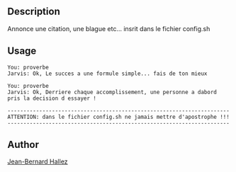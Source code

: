 <!---
IMPORTANT
=========
This README.md is displayed in the WebStore as well as within Jarvis app
Please do not change the structure of this file
Fill-in Description, Usage & Author sections
Make sure to rename the [en] folder into the language code your plugin is written in (ex: fr, es, de, it...)
For multi-language plugin:
- clone the language directory and translate commands/functions.sh
- optionally write the Description / Usage sections in several languages
-->
## Description
Annonce une citation, une blague etc... insrit dans le fichier config.sh

## Usage
```
You: proverbe
Jarvis: Ok, Le succes a une formule simple... fais de ton mieux

You: proverbe
Jarvis: Ok, Derriere chaque accomplissement, une personne a dabord pris la decision d essayer !

----------------------------------------------------------------------
ATTENTION: dans le fichier config.sh ne jamais mettre d'apostrophe !!!
----------------------------------------------------------------------

```

## Author
[Jean-Bernard Hallez](https://github.com/Jean-Bernard-Hallez/jarvis-lacitation)

